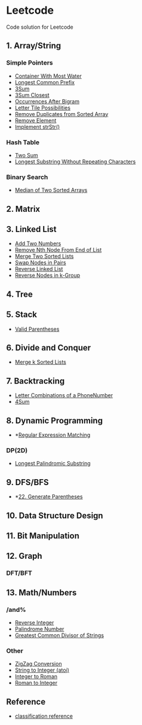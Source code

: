 # Leetcode
Code solution for Leetcode


## 1. Array/String ##
### Simple Pointers ###
- [Container With Most Water](solutions/0011_ContainerWithMostWater.md)
- [Longest Common Prefix](solutions/0014_LongestCommonPrefix.md)
- [3Sum](solutions/0015_3Sum.md)
- [3Sum Closest](solutions/0016_3SumClosest.md)
- [Occurrences After Bigram](solutions/5083_OccurrencesAfterBigram.md)
- [Letter Tile Possibilities](solutions/5087_LetterTilePossibilities.md)
- [Remove Duplicates from Sorted Array](solutions/0026_RemoveDuplicatesfromSortedArray.md)
- [Remove Element](solutions/0027_RemoveElement.md)
- [Implement strStr()](solutions/0028_ImplementstrStr().md)

### Hash Table ###
- [Two Sum](solutions/0001_TwoSum.md)
- [Longest Substring Without Repeating Characters](solutions/0003_LongestSubstringWithoutRepeatingCharacters.md)

### Binary Search ###
- [Median of Two Sorted Arrays](solutions/0004_MedianofTwoSortedArrays.md)

## 2. Matrix ##

## 3. Linked List ##
- [Add Two Numbers](solutions/0002_AddTwoNumbers.md)
- [Remove Nth Node From End of List](solutions/0019_RemoveNthNodeFromEndofList.md)
- [Merge Two Sorted Lists](solutions/0021_MergeTwoSortedLists.md)
- [Swap Nodes in Pairs](solutions/0024_SwapNodesinPairs.md)
- [Reverse Linked List](solutions/0206_ReverseLinkedList.md)
- [Reverse Nodes in k-Group](solutions/0025_ReverseNodesink-Group.md)

## 4. Tree ##

## 5. Stack ##
- [Valid Parentheses](solutions/0020_ValidParentheses.md)

## 6. Divide and Conquer
- [Merge k Sorted Lists](solutions/0023_MergekSortedLists.md)

## 7. Backtracking ##
- [Letter Combinations of a PhoneNumber](solutions/0017_LetterCombinationsofaPhoneNumber.md)
- [4Sum](solutions/0018_4Sum.md)

## 8. Dynamic Programming ##
- *[Regular Expression Matching](solutions/0010_RegularExpressionMatching.md)
### DP(2D) ###
- [Longest Palindromic Substring](solutions/0005_LongestPalindromicSubstring.md)

## 9. DFS/BFS ##
- *[22. Generate Parentheses](solutions/0022_GenerateParentheses.md)

## 10. Data Structure Design ##

## 11. Bit Manipulation ##

## 12. Graph ##
### DFT/BFT ###

## 13. Math/Numbers ##
### /and% ###
- [Reverse Integer](solutions/0007_ReverseInteger.md)
- [Palindrome Number](solutions/0009_PalindromeNumber.md)
- [Greatest Common Divisor of Strings](solutions/1071_GreatestCommonDivisorofStrings.md)
### Other ###
- [ZigZag Conversion](solutions/0006_ZigZagConversion.md)
- [String to Integer (atoi)](solutions/0008_StringtoInteger(atoi).md)
- [Integer to Roman](solutions/0012_IntegertoRoman.md)
- [Roman to Integer](solutions/0013_RomantoInteger.md)

## Reference
- [classification reference](https://www.programcreek.com/2013/08/leetcode-problem-classification/)
